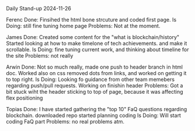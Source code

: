 Daily Stand-up 2024-11-26

Ferenc 
Done:  Finsihed the html bone strcuture and coded first page. 
Is Doing: still fine tuning home page 
Problems: Not at the moment.


James 
Done: Created some content for the "what is blockchain/history" Started looking at how to make timelone of tech achievements. and make it scrollable. 
Is Doing: fine tuning current work, and thinking about timeline for the site
Problems: not really



Arwin Done: Not so much really, made one push to header branch in html doc. Worked also on css removed dots from links, and worked on getting it to top right. 
Is Doing: Looking fo guidance from other team memebers regarding push/pull requests. Working on finishin header
Problems: Got a bit stuck wiht the header sticking to top of page, because it was affecting flex positioning


Topias Done: I have started gathering the "top 10" FaQ questions regarding blockchain. downloaded repo started planning coding 
Is Doing: Will start coding FaQ part
Problems: no real problems atm. 

